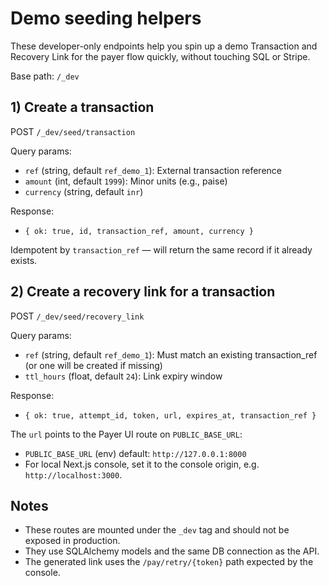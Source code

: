 # Demo seeding helpers

These developer-only endpoints help you spin up a demo Transaction and Recovery Link for the payer flow quickly, without touching SQL or Stripe.

Base path: `/_dev`

## 1) Create a transaction

POST `/_dev/seed/transaction`

Query params:

- `ref` (string, default `ref_demo_1`): External transaction reference
- `amount` (int, default `1999`): Minor units (e.g., paise)
- `currency` (string, default `inr`)

Response:

- `{ ok: true, id, transaction_ref, amount, currency }`

Idempotent by `transaction_ref` — will return the same record if it already exists.

## 2) Create a recovery link for a transaction

POST `/_dev/seed/recovery_link`

Query params:

- `ref` (string, default `ref_demo_1`): Must match an existing transaction_ref (or one will be created if missing)
- `ttl_hours` (float, default `24`): Link expiry window

Response:

- `{ ok: true, attempt_id, token, url, expires_at, transaction_ref }`

The `url` points to the Payer UI route on `PUBLIC_BASE_URL`:

- `PUBLIC_BASE_URL` (env) default: `http://127.0.0.1:8000`
- For local Next.js console, set it to the console origin, e.g. `http://localhost:3000`.

## Notes

- These routes are mounted under the `_dev` tag and should not be exposed in production.
- They use SQLAlchemy models and the same DB connection as the API.
- The generated link uses the `/pay/retry/{token}` path expected by the console.
